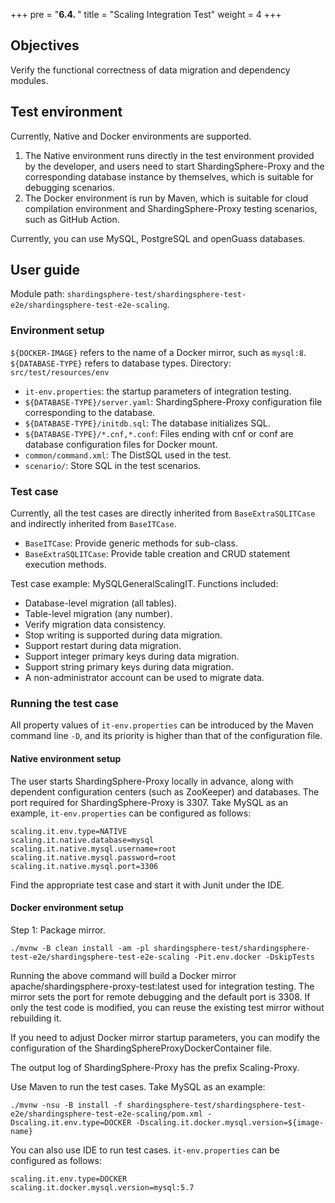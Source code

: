 +++
pre = "<b>6.4. </b>"
title = "Scaling Integration Test"
weight = 4
+++

## Objectives

Verify the functional correctness of data migration and dependency modules. 

## Test environment

Currently, Native and Docker environments are supported.
1. The Native environment runs directly in the test environment provided by the developer, and users need to start ShardingSphere-Proxy and the corresponding database instance by themselves, which is suitable for debugging scenarios.
2. The Docker environment is run by Maven, which is suitable for cloud compilation environment and ShardingSphere-Proxy testing scenarios, such as GitHub Action.

Currently, you can use MySQL, PostgreSQL and openGuass databases.

## User guide

Module path: `shardingsphere-test/shardingsphere-test-e2e/shardingsphere-test-e2e-scaling`.

### Environment setup

`${DOCKER-IMAGE}` refers to the name of a Docker mirror, such as `mysql:8`. `${DATABASE-TYPE}` refers to database types.
Directory: `src/test/resources/env`
- `it-env.properties`: the startup parameters of integration testing.
- `${DATABASE-TYPE}/server.yaml`: ShardingSphere-Proxy configuration file corresponding to the database.
- `${DATABASE-TYPE}/initdb.sql`: The database initializes SQL.
- `${DATABASE-TYPE}/*.cnf,*.conf`: Files ending with cnf or conf are database configuration files for Docker mount.
- `common/command.xml`: The DistSQL used in the test.
- `scenario/`: Store SQL in the test scenarios.

### Test case

Currently, all the test cases are directly inherited from `BaseExtraSQLITCase` and indirectly inherited from `BaseITCase`.
- `BaseITCase`: Provide generic methods for sub-class.
- `BaseExtraSQLITCase`: Provide table creation and CRUD statement execution methods.

Test case example: MySQLGeneralScalingIT.
Functions included:
- Database-level migration (all tables).
- Table-level migration (any number).
- Verify migration data consistency.
- Stop writing is supported during data migration.
- Support restart during data migration.
- Support integer primary keys during data migration.
- Support string primary keys during data migration.
- A non-administrator account can be used to migrate data.

### Running the test case

All property values of `it-env.properties` can be introduced by the Maven command line `-D`, and its priority is higher than that of the configuration file.

#### Native environment setup

The user starts ShardingSphere-Proxy locally in advance, along with dependent configuration centers (such as ZooKeeper) and databases.
The port required for ShardingSphere-Proxy is 3307.
Take MySQL as an example, `it-env.properties` can be configured as follows: 
```
scaling.it.env.type=NATIVE
scaling.it.native.database=mysql
scaling.it.native.mysql.username=root
scaling.it.native.mysql.password=root
scaling.it.native.mysql.port=3306
```

Find the appropriate test case and start it with Junit under the IDE.

#### Docker environment setup

Step 1: Package mirror.

```
./mvnw -B clean install -am -pl shardingsphere-test/shardingsphere-test-e2e/shardingsphere-test-e2e-scaling -Pit.env.docker -DskipTests
```

Running the above command will build a Docker mirror apache/shardingsphere-proxy-test:latest used for integration testing. 
The mirror sets the port for remote debugging and the default port is 3308. If only the test code is modified, you can reuse the existing test mirror without rebuilding it. 

If you need to adjust Docker mirror startup parameters, you can modify the configuration of the ShardingSphereProxyDockerContainer file.

The output log of ShardingSphere-Proxy has the prefix Scaling-Proxy.

Use Maven to run the test cases. Take MySQL as an example:

```
./mvnw -nsu -B install -f shardingsphere-test/shardingsphere-test-e2e/shardingsphere-test-e2e-scaling/pom.xml -Dscaling.it.env.type=DOCKER -Dscaling.it.docker.mysql.version=${image-name}
```

You can also use IDE to run test cases. `it-env.properties` can be configured as follows: 

```
scaling.it.env.type=DOCKER
scaling.it.docker.mysql.version=mysql:5.7
```
